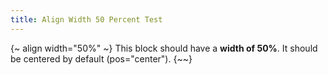 ```yaml
---
title: Align Width 50 Percent Test
---
```

{~ align width="50%" ~}
This block should have a **width of 50%**.
It should be centered by default (pos="center").
{~~}